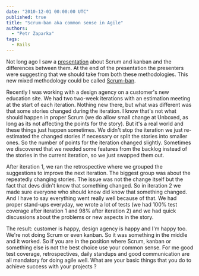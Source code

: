 ```yaml
---
date: "2010-12-01 00:00:00 UTC"
published: true
title: "Scrum-ban aka common sense in Agile"
authors:
  - "Petr Zaparka"
tags:
  - Rails
---
```


<p>Not long ago I saw a <a href="http://www.tvagile.com/2010/09/06/scrum-vs-kanban-enemies-or-synergies/">presentation</a> about Scrum and kanban and the differences between them. At the end of the presentation the presenters were suggesting that we should take from both these methodologies. This new mixed methodology could be called <a href="http://leansoftwareengineering.com/ksse/scrum-ban">Scrum-ban</a>.</p>
<p>Recently I was working with a design agency on a customer&#39;s new education site. We had two two-week iterations with an estimation meeting at the start of each iteration. Nothing new there, but what was different was that some stories changed during the iteration. I know that&#39;s not what should happen in proper Scrum (we do allow small change at Unboxed, as long as its not affecting the points for the story). But it&#39;s a real world and these things just happen sometimes. We didn&#39;t stop the iteration we just re-estimated the changed stories if necessary or split the stories into smaller ones. So the number of points for the iteration changed slightly. Sometimes we discovered that we needed some features from the backlog instead of the stories in the current iteration, so we just swapped them out.</p>
<p>After iteration 1, we ran the retrospective where we grouped the suggestions to improve the next iteration. The biggest group was about the repeatedly changing stories. The issue was not the change itself but the fact that devs didn&#39;t know that something changed. So in iteration 2 we made sure everyone who should know did know that something changed. And I have to say everything went really well because of that. We had proper stand-ups everyday, we wrote a lot of tests (we had 100% test coverage after iteration 1 and 98% after iteration 2) and we had quick discussions about the problems or new aspects in the story.</p>
<p>The result: customer is happy, design agency is happy and I&#39;m happy too. We&#39;re not doing Scrum or even kanban. So it was something in the middle and it worked. So if you are in the position where Scrum, kanban or something else is not the best choice use your common sense. For me good test coverage, retrospectives, daily standups and good communication are all mandatory for doing agile well. What are your basic things that you do to achieve success with your projects ?</p>

